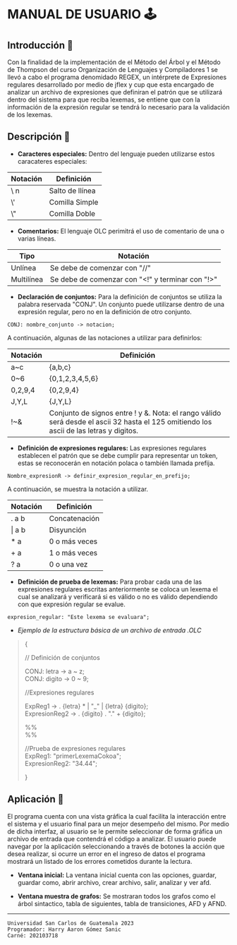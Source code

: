 # MANUAL DE USUARIO 🕹️

## Introducción 📑
Con la finalidad de la implementación de el Método del Árbol y el Método de Thompson del curso Organización de Lenguajes y Compiladores 1 se llevó a cabo el programa denomidado REGEX, un intérprete de Expresiones regulares desarrollado por medio de jflex y cup que esta encargado de analizar un archivo de expresiones que definiran el patrón que se utilizará dentro del sistema para que reciba lexemas, se entiene que con la información de la expresión regular se tendrá lo necesario para la validación de los lexemas.

## Descripción 📄
* **Caracteres especiales:** Dentro del lenguaje pueden utilizarse estos caracateres especiales:

| Notación |          Definición        |
| ------ | ------ |
| \ n | Salto de llínea |
| \\' | Comilla Simple |
| \\" | Comilla Doble |  

* **Comentarios:** El lenguaje OLC perimitrá el uso de comentario de una o varias líneas.

| Tipo |          Notación        |
| ------ | ------ |
| Unlínea | Se debe de comenzar con "//" |
| Multilínea | Se debe de comenzar con "<!" y terminar con "!>" |  

* **Declaración de conjuntos:** Para la definición de conjuntos se utiliza la palabra reservada "CONJ". Un conjunto puede utilizarse dentro de una expresión regular, pero no en la definición de otro conjunto.
~~~
CONJ: nombre_conjunto -> notacion;
~~~
A continuación, algunas de las notaciones a utilizar para definirlos:

| Notación |          Definición        |
| ------ | ------ |
| a~c |		{a,b,c} |
| 0~6 | {0,1,2,3,4,5,6} |  
| 0,2,9,4 | {0,2,9,4} |  
|J,Y,L | {J,Y,L} |  
|!~& | Conjunto de signos entre ! y &. Nota: el rango válido será desde el ascii 32 hasta el 125 omitiendo los ascii de las letras y digitos. |  

* **Definición de expresiones regulares:** Las expresiones regulares establecen el patrón que se debe cumplir para representar un token, estas se reconocerán en notación polaca o también llamada prefija. 
~~~
Nombre_expresionR -> definir_expresion_regular_en_prefijo;
~~~
A continuación, se muestra la notación a utilizar.

| Notación |          Definición        |
| ------ | ------ |
| . a b |Concatenación |
| \| a b | Disyunción |  
| * a | 0 o más veces |  
|+ a| 1 o más veces |
|? a| 0 o una vez |

* **Definición de prueba de lexemas:** Para probar cada una de las expresiones regulares escritas anteriormente se coloca un lexema el cual se analizará y verificará si es válido o no es válido dependiendo con que expresión regular se evalue.
~~~
expresion_regular: "Este lexema se evaluara";
~~~
* *Ejemplo de la estructura básica de un archivo de entrada .OLC*
>{
>
>// Definición de conjuntos
>
>CONJ: letra -> a ~ z;  
>CONJ: digito -> 0 ~ 9;
>
>
>//Expresiones regulares
>
>ExpReg1 -> . {letra} * | "_" | {letra} {digito};  
>ExpresionReg2 -> . {digito} . "." + {digito};
>
>%%  
>%%
>
>//Prueba de expresiones regulares  
>ExpReg1: "primerLexemaCokoa";  
>ExpresionReg2: "34.44";
>
>}

## Aplicación 🔲
El programa cuenta con una vista gráfica la cual facilita la interacción entre el sistema y el usuario final para un mejor desempeño del mismo. Por medio de dicha interfaz, al usuario se le permite seleccionar de forma gráfica un archivo de entrada que contendrá el código a analizar. El usuario puede navegar por la aplicación seleccionando a través de botones la acción que desea realizar, si ocurre un error en el ingreso de datos el programa mostrará un listado de los errores cometidos durante la lectura.
* **Ventana inicial:** La ventana inicial cuenta con las opciones, guardar, guardar como, abrir archivo, crear archivo, salir, analizar y ver afd.

* **Ventana muestra de grafos:** Se mostraran todos los grafos como el árbol sintactico, tabla de siguientes, tabla de transiciones, AFD y AFND.

___

~~~
Universidad San Carlos de Guatemala 2023
Programador: Harry Aaron Gómez Sanic
Carné: 202103718
~~~